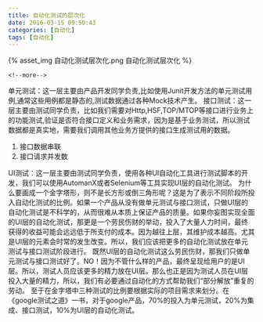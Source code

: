 ```yaml
---
title: 自动化测试的层次化
date: 2016-03-15 09:50:43
categories: [自动化]
tags: [自动化]
---
```


{% asset_img 自动化测试层次化.png 自动化测试层次化 %}

    <!--more-->

单元测试：这一层主要由产品开发同学负责,比如使用Junit开发方法的单元测试用例,通常这些用例都是静态的,测试数据通过各种Mock技术产生。
接口测试：这一层主要由测试同学负责，比如我们需要对Http,HSF,TOP/MTOP等接口进行业务上的功能测试,验证是否符合接口定义和业务需求，因为是基于业务测试，所以测试数据都是真实地，需要我们调用其他业务方提供的接口生成测试用的数据。

1. 接口数据串联
2. 接口请求并发数

UI测试：这一层主要由测试同学负责，使用各种UI自动化工具进行测试脚本的开发，我们可以使用AutomanX或者Selenium等工具实现UI层的自动化测试。
为什么要画成一个金字塔形，则不是长方形或倒三角形呢？这是为了表示不同阶段所投入自动化测试的比例。如果一个产品从没有做单元测试与接口测试，只做UI层的自动化测试是不科学的，从而很难从本质上保证产品的质量。如果你妄图实现全面的UI层的自动化测试，那更是一个劳民伤财的举动，投入了大量人力时间，最终获得的收益可能会远远低于所支付的成本。因为越往上层，其维护成本越高。尤其是UI层的元素会时常的发生改变。所以，我们应该把更多的自动化测试放在单元测试与接口测试阶段进行。
既然UI层的自动化测试这么劳民伤财，那我们只做单元测试与接口测试好了。NO！因为不管什么样的产品，最终呈现给用户的是UI层。所以，测试人员应该更多的精力放在UI层。那么也正是因为测试人员在UI层投入大量的精力，所以，我们有必要通过自动化的方式帮助我们“部分解放”重复的劳动。
至于在金字塔中三种测试的比例要根据实际的项目需求来划分。在《google测试之道》一书，对于google产品，70%的投入为单元测试，20%为集成、接口测试，10%为UI层的自动化测试。
